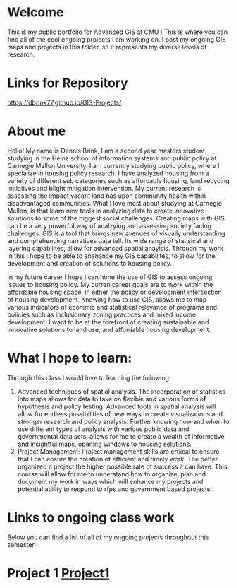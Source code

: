 # Welcome
This is my public portfolio for Advanced GIS at CMU ! This is where you can find all of the cool ongoing projects I am working on. I post my ongoing GIS maps and projects in this folder, so it represents my diverse levels of research. 

# Links for Repository
https://dbrink77.github.io/GIS-Projects/

# About me
Hello! My name is Dennis Brink, I am a second year masters student studying in the Heinz school of information systems and public policy at Carnegie Mellon University. I am currently studying public policy, where I specialize in housing policy research. I have analyzed housing from a variety of different sub categories such as affordable housing, land recycing initiatives and blight mitigation intervention. My current research is assessing the impact vacant land has upon community health within disadvantaged communities. What I love most about studying at Carnegie Mellon, is that learn new tools in analyzing data to create innovative solutions to some of the biggest social challenges. Creating maps with GIS can be a very powerful way of analzying and assessing society facing challenges. GIS is a tool that brings new avenues of visually understanding and comprehending narratives data tell. Its wide range of statisical and layering capabilites, allow for advanced spatial anaylsis. Througn my work in this I hope to be able to enahance my GIS capabilites, to allow for the development and creation of solutions to housing policy. 

In my future career I hope I can hone the use of GIS to assess ongoing issues to housing policy. My curren career goals are to work within the affordable housing space, in either the policy or development intersection of housing development. Knowing how to use GIS, allows me to map various indicators of econimic and statistical relevance of programs and policies such as inclusionary zoning practices and mixed income development. I want to be at the forefront of creating sustainable and innovative solutions to land use, and affordable housing development. 

# What  I hope to learn:

Through this class I would love to learning the following:
1. Advanced techniques of spatial analysis.
The incorporation of statistics into maps allows for data to take on flexible and various forms of hypothesis and policy testing.  Advanced tools in spatial analysis will allow for endless possibilities of new ways to create visualizations and stronger research and policy analysis. Further knowing how  and when to use different types of analysis with various public data and governmental data sets, allows for me to create a wealth of informative and insightful maps, opening windows to housing solutions. 
2. Project Management: 
Project management skills are crtiical to ensure that I can ensure the creation of efficient and timely work. The better organized  a project the higher possible rate of success it can have. This course will allow for me to understand how to organize, plan and document my work in ways which will enhance my projects and potential ability to respond to rfps and government based projects.

#  Links to ongoing class work
Below you can find a list of all of my ongoing projects throughout this semester.

# Project 1 [Project1](project1.md)






